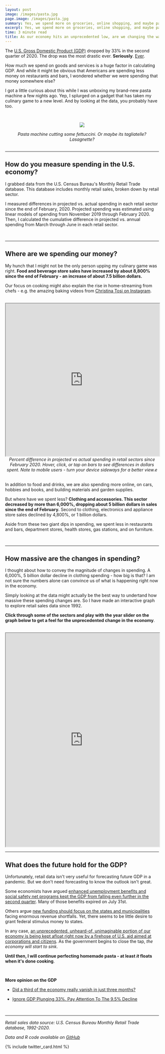 ```yaml
---
layout: post
image: /images/pasta.jpg
page.image: /images/pasta.jpg
summary: Yes, we spend more on groceries, online shopping, and maybe pasta machines.
excerpt: Yes, we spend more on groceries, online shopping, and maybe pasta machines.
time: 3 minute read
title: As our economy hits an unprecedented low, are we changing the way we spend?
---
```

The [U.S. Gross Domestic Product (GDP)](https://en.wikipedia.org/wiki/Gross_domestic_product) dropped by 33% in the second quarter of 2020. The drop was the most drastic ever. **Seriously**. [Ever](https://www.npr.org/sections/coronavirus-live-updates/2020/07/30/896714437/3-months-of-hell-u-s-economys-worst-quarter-ever).

How much we spend on goods and services is a huge factor in calculating GDP. And while it might be obvious that Americans are spending less money on restaurants and bars, I wondered whether we were spending that money somewhere else?

I got a little curious about this while I was unboxing my brand-new pasta machine a few nights ago. Yep, I splurged on a gadget that has taken my culinary game to a new level. And by looking at the data, you probably have too.

<br>

<p align="center">
  <img src="{{ site.baseurl }}/images/pasta.jpg" />
</p>
<div align="center"><em>Pasta machine cutting some fettuccini. Or maybe its tagliatelle? Lasagnette?</em></div>

<br>

***

## How do you measure spending in the U.S. economy?

I grabbed data from the U.S. Census Bureau's Monthly Retail Trade database. This database includes monthly retail sales, broken down by retail sector.

I measured differences in projected vs. actual spending in each retail sector since the end of February, 2020. Projected spending was estimated using linear models of spending from November 2019 through February 2020. Then, I calculated the cumulative difference in projected vs. annual spending from March through June in each retail sector. 

<br>

***

## Where are we spending our money?

My hunch that I might not be the only person upping my culinary game was right. **Food and beverage store sales have increased by about 8,800% since the end of February - an increase of about 7.5 billion dollars.**

Our focus on cooking might also explain the rise in home-streaming from chefs - e.g. the amazing baking videos from [Christina Tosi on Instagram](https://www.instagram.com/christinatosi/?hl=en). 

<br>

<iframe src="https://public.tableau.com/views/Percentchangeinretailsales/Sheet2?:showVizHome=no&:embed=true" width="100%" height="500"></iframe>
<div align="center"><em>Percent difference in projected vs actual spending in retail sectors since February 2020. Hover, click, or tap on bars to see differences in dollars spent. Note to mobile users - turn your device sideways for a better view.e</em></div>

<br>

In addition to food and drinks, we are also spending more online, on cars, hobbies and books, and building materials and garden supplies.

But where have we spent less? **Clothing and accessories. This sector decreased by more than 6,000%, dropping about 5 billion dollars in sales since the end of February.** Second to clothing, electronics and appliance store sales declined by 4,800%, or 1 billion dollars.

Aside from these two giant dips in spending, we spent less in restaurants and bars, department stores, health stores, gas stations, and on furniture. 

<br>

***

## How massive are the changes in spending?

I thought about how to convey the magnitude of changes in spending. A 6,000%, 5 billion dollar decline in clothing spending - how big is that? I am not sure the numbers alone can convince us of what is happening right now in the economy.

Simply looking at the data might actually be the best way to undertand how massive these spending changes are. So I have made an interactive graph to explore retail sales data since 1992. 

**Click through some of the sectors and play with the year slider on the graph below to get a feel for the unprecedented change in the economy**.

<br>

<iframe src="https://waltscience.shinyapps.io/shinymrt/" width="100%" height="700px"></iframe>

<br>

***

## What does the future hold for the GDP?

Unfortunately, retail data isn't very useful for forecasting future GDP in a pandemic. But we don't need forecasting to know the outlook isn't great.

Some economists have argued [enhanced unemployment benefits and social safety net programs kept the GDP from falling even further in the second quarter](https://www.cnbc.com/2020/07/10/unemployment-boosts-will-help-recovery-more-than-new-stimulus-checks.html). Many of those benefits expired on July 31st. 

Others argue [new funding should focus on the states and municipalities](https://www.forbes.com/sites/lizfarmer/2020/07/30/bailout-stimulus-federal-relief-recovery/#6fbc9e895678) facing enormous revenue shortfalls. Yet, there seems to be little desire to grant federal stimulus money to states.

In any case, [an unprecedented, unheard-of, unimaginable portion of our economy is being kept afloat right now by a firehose of U.S. aid aimed at corporations and citizens](https://www.barrons.com/articles/for-the-first-time-ever-uncle-sams-aid-to-u-s-tops-quarterly-gdp-51596244795). As the government begins to close the tap, *the economy will start to sink*.

**Until then, I will continue perfecting homemade pasta - at least *it* floats when it's done cooking**.

<br>

**More opinion on the GDP**
* [Did a third of the economy really vanish in just three months?](https://www.google.com/url?sa=t&rct=j&q=&esrc=s&source=newssearch&cd=&ved=0ahUKEwj6zp2R0oDrAhXSKM0KHeJ4BuQ4ChDF9AEINDAB&url=https%3A%2F%2Fwww.washingtonpost.com%2Fbusiness%2F2020%2F07%2F30%2Fdid-third-economy-really-vanish-just-three-months%2F&usg=AOvVaw2Ox_VV98LJQnNtomgiq_0Q)

* [Ignore GDP Plunging 33%. Pay Attention To The 9.5% Decline](https://www.forbes.com/sites/chuckjones/2020/07/31/ignore-gdp-plunging-33-pay-attention-to-the-95-decline/#635c4c9f2640)

<br>

***

*Retail sales data source: U.S. Census Bureau Monthly Retail Trade database, 1992-2020.*

*Data and R code available on [GitHub](https://github.com/waltscience/retailspending)*
<br>

{% include twitter_card.html %}
